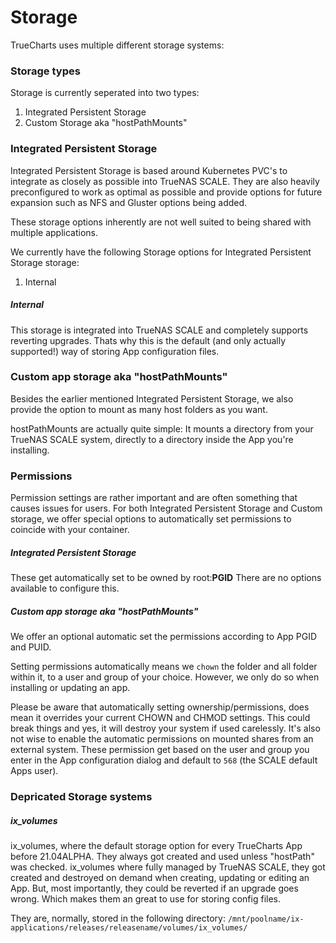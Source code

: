 # Storage

TrueCharts uses multiple different storage systems:


### Storage types

Storage is currently seperated into two types:

1. Integrated Persistent Storage
2. Custom Storage aka "hostPathMounts"


### Integrated Persistent Storage

Integrated Persistent Storage is based around Kubernetes PVC's to integrate as closely as possible into TrueNAS SCALE. They are also heavily preconfigured to work as optimal as possible and provide options for future expansion such as NFS and Gluster options being added.

These storage options inherently are not well suited to being shared with multiple applications.

We currently have the following Storage options for Integrated Persistent Storage storage:

1. Internal

##### Internal

This storage is integrated into TrueNAS SCALE and completely supports reverting upgrades. Thats why this is the default (and only actually supported!) way of storing App configuration files.


### Custom app storage aka "hostPathMounts"

Besides the earlier mentioned Integrated Persistent Storage, we also provide the option to mount as many host folders as you want.

hostPathMounts are actually quite simple:
It mounts a directory from your TrueNAS SCALE system, directly to a directory inside the App you're installing.


### Permissions

Permission settings are rather important and are often something that causes issues for users.
For both Integrated Persistent Storage and Custom storage, we offer special options to automatically set permissions to coincide with your container.

##### Integrated Persistent Storage

These get automatically set to be owned by root:__PGID__
There are no options available to configure this.

##### Custom app storage aka "hostPathMounts"

We offer an optional automatic set the permissions according to App PGID and PUID.

Setting permissions automatically means we `chown` the folder and all folder within it, to a user and group of your choice.
However, we only do so when installing or updating an app.

Please be aware that automatically setting ownership/permissions, does mean it overrides your current CHOWN and CHMOD settings. This could break things and yes, it will destroy your system if used carelessly. It's also not wise to enable the automatic permissions on mounted shares from an external system.
These permission get based on the user and group you enter in the App configuration dialog and default to `568` (the SCALE default Apps user).


### Depricated Storage systems

##### ix_volumes

ix_volumes, where the default storage option for every TrueCharts App before 21.04ALPHA. They always got created and used unless "hostPath" was checked.
ix_volumes where fully managed by TrueNAS SCALE, they got created and destroyed on demand when creating, updating or editing an App.
But, most importantly, they could be reverted if an upgrade goes wrong. Which makes them an great to use for storing config files.

They are, normally, stored in the following directory:
`/mnt/poolname/ix-applications/releases/releasename/volumes/ix_volumes/`
